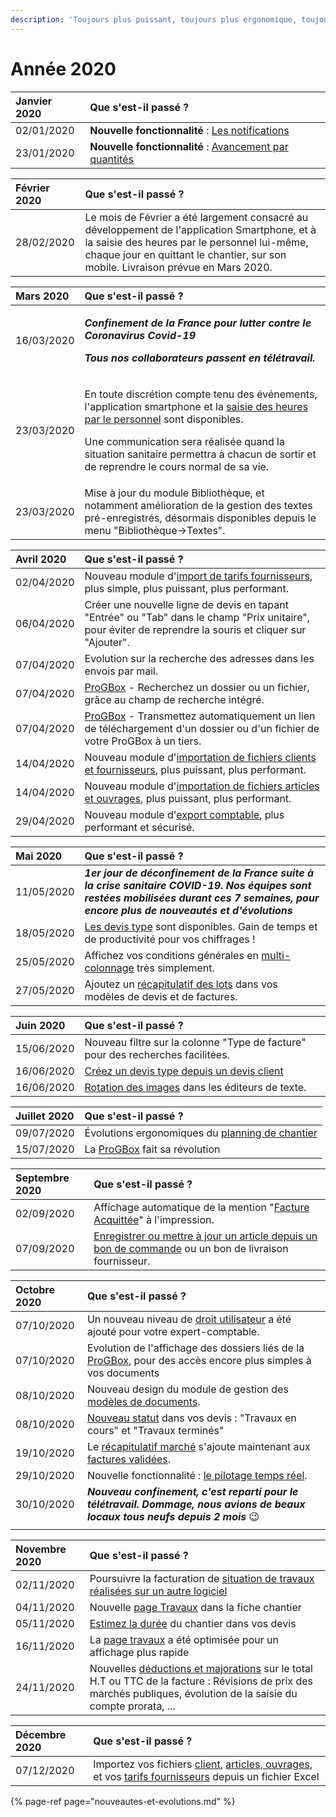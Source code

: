 ```yaml
---
description: 'Toujours plus puissant, toujours plus ergonomique, toujours plus ouvert....'
---
```


# Année 2020

| Janvier 2020 | Que s'est-il passé ? |
| :--- | :--- |
| 02/01/2020 | **Nouvelle fonctionnalité** : [Les notifications](../les-plus-du-logiciel/notifications.md) |
| 23/01/2020 | **Nouvelle fonctionnalité** : [Avancement par quantités](../pour-aller-plus-loin/les-factures/situation-de-travaux.md#saisir-les-avancements-en-quantite) |

| Février 2020 | Que s'est-il passé ? |
| :--- | :--- |
| 28/02/2020 | Le mois de Février a été largement consacré au développement de l'application Smartphone, et à la saisie des heures par le personnel lui-même, chaque jour en quittant le chantier, sur son mobile. Livraison prévue en Mars 2020. |

<table>
  <thead>
    <tr>
      <th style="text-align:left">Mars 2020</th>
      <th style="text-align:left">Que s&apos;est-il pass&#xE9; ?</th>
    </tr>
  </thead>
  <tbody>
    <tr>
      <td style="text-align:left">16/03/2020</td>
      <td style="text-align:left">
        <p><em><b>Confinement de la France pour lutter contre le Coronavirus Covid-19</b></em>
        </p>
        <p><em><b>Tous nos collaborateurs passent en t&#xE9;l&#xE9;travail.</b></em>
        </p>
      </td>
    </tr>
    <tr>
      <td style="text-align:left">23/03/2020</td>
      <td style="text-align:left">
        <p>En toute discr&#xE9;tion compte tenu des &#xE9;v&#xE9;nements, l&apos;application
          smartphone et la <a href="../pour-aller-plus-loin/le-personnel/gestion-des-heures.md#saisie-des-heures-par-les-compagnons">saisie des heures par le personnel</a> sont
          disponibles.</p>
        <p>Une communication sera r&#xE9;alis&#xE9;e quand la situation sanitaire
          permettra &#xE0; chacun de sortir et de reprendre le cours normal de sa
          vie.</p>
      </td>
    </tr>
    <tr>
      <td style="text-align:left">23/03/2020</td>
      <td style="text-align:left">Mise &#xE0; jour du module Biblioth&#xE8;que, et notamment am&#xE9;lioration
        de la gestion des textes pr&#xE9;-enregistr&#xE9;s, d&#xE9;sormais disponibles
        depuis le menu &quot;Biblioth&#xE8;que-&gt;Textes&quot;.</td>
    </tr>
  </tbody>
</table>

| Avril 2020 | Que s'est-il passé ? |
| :--- | :--- |
| 02/04/2020 | Nouveau module d'[import de tarifs fournisseurs](../pour-aller-plus-loin/bibliotheque-de-chiffrage/importer/import-de-tarifs-fournisseurs.md), plus simple, plus puissant, plus performant. |
| 06/04/2020 | Créer une nouvelle ligne de devis en tapant "Entrée" ou "Tab" dans le champ "Prix unitaire", pour éviter de reprendre la souris et cliquer sur "Ajouter". |
| 07/04/2020 | Evolution sur la recherche des adresses dans les envois par mail. |
| 07/04/2020 | [ProGBox](../les-plus-du-logiciel/progbox-archivage-de-documents.md) - Recherchez un dossier ou un fichier, grâce au champ de recherche intégré. |
| 07/04/2020 | [ProGBox](../les-plus-du-logiciel/progbox-archivage-de-documents.md) - Transmettez automatiquement un lien de téléchargement d'un dossier ou d'un fichier de votre ProGBox à un tiers. |
| 14/04/2020 | Nouveau module d'[importation de fichiers clients et fournisseurs](../pour-aller-plus-loin/les-tiers/importer.md), plus puissant, plus performant. |
| 14/04/2020 | Nouveau module d'[importation de fichiers articles et ouvrages](../pour-aller-plus-loin/bibliotheque-de-chiffrage/importer/import-de-fichier-fournitures-ou-ouvrages.md), plus puissant, plus performant. |
| 29/04/2020 | Nouveau module d'[export comptable](../pour-aller-plus-loin/exports-comptables/), plus performant et sécurisé. |

| Mai 2020 | Que s'est-il passé ? |
| :--- | :--- |
| 11/05/2020 | _**1er jour de déconfinement de la France suite à la crise sanitaire COVID-19. Nos équipes  sont restées mobilisées durant ces 7 semaines, pour encore plus de nouveautés et d'évolutions**_ |
| 18/05/2020 | [Les devis type](../pour-aller-plus-loin/les-devis/devis-type.md) sont disponibles. Gain de temps et de productivité pour vos chiffrages ! |
| 25/05/2020 | Affichez vos conditions générales en [multi-colonnage](../faq-aides-trucs-et-astuces/trucs-et-astuces.md#affichage-en-plusieurs-colonnes) très simplement. |
| 27/05/2020 | Ajoutez un [récapitulatif des lots](../les-plus-du-logiciel/modeles-de-document.md#recapitulatif-des-lots) dans vos modèles de devis et de factures. |

| Juin 2020 | Que s'est-il passé ? |
| :--- | :--- |
| 15/06/2020 | Nouveau filtre sur la colonne "Type de facture" pour des recherches facilitées. |
| 16/06/2020 | [Créez un devis type depuis un devis client](../pour-aller-plus-loin/les-devis/devis-type.md#depuis-un-devis-existant) |
| 16/06/2020 | [Rotation des images](../les-plus-du-logiciel/galerie-dimages.md#rotation-dune-image) dans les éditeurs de texte. |

| Juillet 2020 | Que s'est-il passé ? |
| :--- | :--- |
| 09/07/2020 | Évolutions ergonomiques du [planning de chantier](../pour-aller-plus-loin/les-chantiers-1/planning-de-chantiers.md) |
| 15/07/2020 | La [ProGBox](../les-plus-du-logiciel/progbox-archivage-de-documents.md#progbox-un-cloud-integre-pour-tous-vos-documents) fait sa révolution |

| Septembre 2020 | Que s'est-il passé ? |
| :--- | :--- |
| 02/09/2020 | Affichage automatique de la mention "[Facture Acquittée](../pour-aller-plus-loin/les-factures/imprimer-une-facture.md#imprimer-une-facture-avec-la-mention-acquittee)" à l'impression. |
| 07/09/2020 | [Enregistrer ou mettre à jour un article depuis un bon de commande](../pour-aller-plus-loin/les-achats/les-bons-de-commande/#enregistrer-un-article-dans-la-bibliotheque-depuis-le-bon-de-commande) ou un bon de livraison fournisseur. |

| Octobre 2020 | Que s'est-il passé ? |
| :--- | :--- |
| 07/10/2020 | Un nouveau niveau de [droit utilisateur](../aide-au-demarrage/parametrage-de-mon-entreprise/les-utilisateurs/gestion-des-droits.md) a été ajouté pour votre expert-comptable. |
| 07/10/2020 | Evolution de l'affichage des dossiers liés de la [ProGBox](../les-plus-du-logiciel/progbox-archivage-de-documents.md#deposer-et-rechercher-un-document-sur-progbox), pour des accès encore plus simples à vos documents |
| 08/10/2020 | Nouveau design du module de gestion des [modèles de documents](../les-plus-du-logiciel/modeles-de-document.md). |
| 08/10/2020 | [Nouveau statut](../pour-aller-plus-loin/les-devis/statut-des-devis.md#le-statut-travaux-dun-devis) dans vos devis : "Travaux en cours" et "Travaux terminés" |
| 19/10/2020 | Le [récapitulatif marché](../pour-aller-plus-loin/les-factures/imprimer-une-facture.md#option-avec-recapitulatif) s'ajoute maintenant aux [factures validées](../pour-aller-plus-loin/les-factures/valider-une-facture.md#finaliser-une-facture). |
| 29/10/2020 | Nouvelle fonctionnalité : [le pilotage temps réel](../pour-aller-plus-loin/les-chantiers-1/pilotage-temps-reel.md). |
| 30/10/2020 | _**Nouveau confinement, c'est reparti pour le télétravail. Dommage, nous avions de beaux locaux tous neufs depuis 2 mois**_ 😉 |
|  |  |

| Novembre 2020 | Que s'est-il passé ? |
| :--- | :--- |
| 02/11/2020 | Poursuivre la facturation de [situation de travaux réalisées sur un autre logiciel](../aide-au-demarrage/migration-vers-notre-logiciel.md#alors-comment-poursuivre-la-facturation-de-situations-de-travaux-commencees-sur-mon-ancien-systeme) |
| 04/11/2020 | Nouvelle [page Travaux](../pour-aller-plus-loin/les-chantiers-1/la-fiche-chantier-en-detail.md#onglet-travaux) dans la fiche chantier |
| 05/11/2020 | [Estimez la durée](../pour-aller-plus-loin/les-devis/prevoir-le-temps-passe.md) du chantier dans vos devis |
| 16/11/2020 | La [page travaux](../pour-aller-plus-loin/les-chantiers-1/la-fiche-chantier-en-detail.md#onglet-travaux) a été optimisée pour un affichage plus rapide |
| 24/11/2020 | Nouvelles [déductions et majorations](../pour-aller-plus-loin/les-factures/deductions-et-majorations.md) sur le total H.T ou TTC de la facture : Révisions de prix des marchés publiques, évolution de la saisie du compte prorata, ... |

| Décembre 2020 | Que s'est-il passé ? |
| :--- | :--- |
| 07/12/2020 | Importez vos fichiers [client](../pour-aller-plus-loin/les-tiers/importer.md), [articles, ouvrages](../pour-aller-plus-loin/bibliotheque-de-chiffrage/importer/import-de-fichier-fournitures-ou-ouvrages.md), et vos [tarifs fournisseurs](../pour-aller-plus-loin/bibliotheque-de-chiffrage/importer/import-de-tarifs-fournisseurs.md) depuis un fichier Excel |

{% page-ref page="nouveautes-et-evolutions.md" %}



